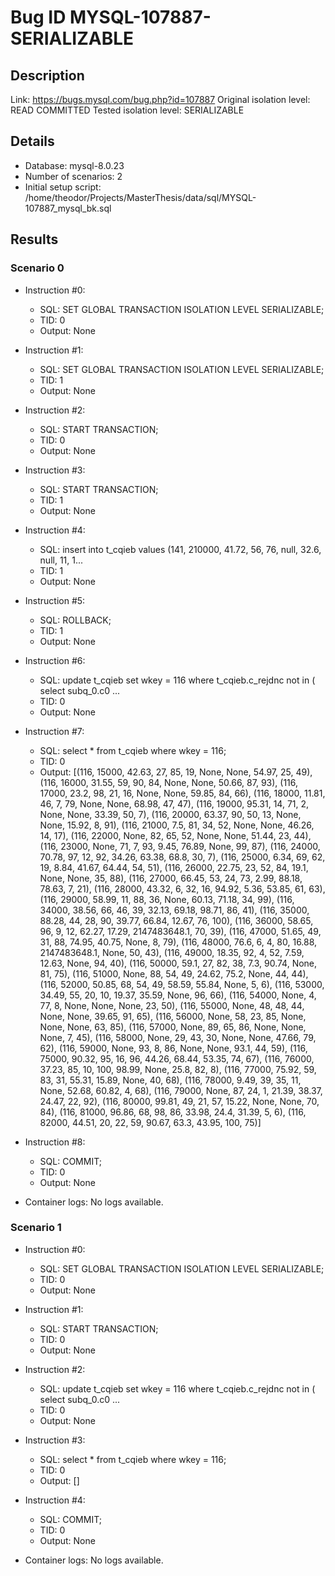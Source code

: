 # Bug ID MYSQL-107887-SERIALIZABLE

## Description

Link:                     https://bugs.mysql.com/bug.php?id=107887
Original isolation level: READ COMMITTED
Tested isolation level:   SERIALIZABLE


## Details
 * Database: mysql-8.0.23
 * Number of scenarios: 2
 * Initial setup script: /home/theodor/Projects/MasterThesis/data/sql/MYSQL-107887_mysql_bk.sql

## Results
### Scenario 0
 * Instruction #0:
     - SQL:  SET GLOBAL TRANSACTION ISOLATION LEVEL SERIALIZABLE;
     - TID: 0
     - Output: None
 * Instruction #1:
     - SQL:  SET GLOBAL TRANSACTION ISOLATION LEVEL SERIALIZABLE;
     - TID: 1
     - Output: None
 * Instruction #2:
     - SQL:  START TRANSACTION;
     - TID: 0
     - Output: None
 * Instruction #3:
     - SQL:  START TRANSACTION;
     - TID: 1
     - Output: None
 * Instruction #4:
     - SQL:  insert into t_cqieb values (141, 210000, 41.72, 56, 76, null, 32.6, null, 11, 1...
     - TID: 1
     - Output: None
 * Instruction #5:
     - SQL:  ROLLBACK;
     - TID: 1
     - Output: None
 * Instruction #6:
     - SQL:  update t_cqieb set wkey = 116 where t_cqieb.c_rejdnc not in ( select subq_0.c0 ...
     - TID: 0
     - Output: None
 * Instruction #7:
     - SQL:  select * from t_cqieb where wkey = 116;
     - TID: 0
     - Output: [(116, 15000, 42.63, 27, 85, 19, None, None, 54.97, 25, 49), (116, 16000, 31.55, 59, 90, 84, None, None, 50.66, 87, 93), (116, 17000, 23.2, 98, 21, 16, None, None, 59.85, 84, 66), (116, 18000, 11.81, 46, 7, 79, None, None, 68.98, 47, 47), (116, 19000, 95.31, 14, 71, 2, None, None, 33.39, 50, 7), (116, 20000, 63.37, 90, 50, 13, None, None, 15.92, 8, 91), (116, 21000, 7.5, 81, 34, 52, None, None, 46.26, 14, 17), (116, 22000, None, 82, 65, 52, None, None, 51.44, 23, 44), (116, 23000, None, 71, 7, 93, 9.45, 76.89, None, 99, 87), (116, 24000, 70.78, 97, 12, 92, 34.26, 63.38, 68.8, 30, 7), (116, 25000, 6.34, 69, 62, 19, 8.84, 41.67, 64.44, 54, 51), (116, 26000, 22.75, 23, 52, 84, 19.1, None, None, 35, 88), (116, 27000, 66.45, 53, 24, 73, 2.99, 88.18, 78.63, 7, 21), (116, 28000, 43.32, 6, 32, 16, 94.92, 5.36, 53.85, 61, 63), (116, 29000, 58.99, 11, 88, 36, None, 60.13, 71.18, 34, 99), (116, 34000, 38.56, 66, 46, 39, 32.13, 69.18, 98.71, 86, 41), (116, 35000, 88.28, 44, 28, 90, 39.77, 66.84, 12.67, 76, 100), (116, 36000, 58.65, 96, 9, 12, 62.27, 17.29, 2147483648.1, 70, 39), (116, 47000, 51.65, 49, 31, 88, 74.95, 40.75, None, 8, 79), (116, 48000, 76.6, 6, 4, 80, 16.88, 2147483648.1, None, 50, 43), (116, 49000, 18.35, 92, 4, 52, 7.59, 12.63, None, 94, 40), (116, 50000, 59.1, 27, 82, 38, 7.3, 90.74, None, 81, 75), (116, 51000, None, 88, 54, 49, 24.62, 75.2, None, 44, 44), (116, 52000, 50.85, 68, 54, 49, 58.59, 55.84, None, 5, 6), (116, 53000, 34.49, 55, 20, 10, 19.37, 35.59, None, 96, 66), (116, 54000, None, 4, 77, 8, None, None, None, 23, 50), (116, 55000, None, 48, 48, 44, None, None, 39.65, 91, 65), (116, 56000, None, 58, 23, 85, None, None, None, 63, 85), (116, 57000, None, 89, 65, 86, None, None, None, 7, 45), (116, 58000, None, 29, 43, 30, None, None, 47.66, 79, 62), (116, 59000, None, 93, 8, 86, None, None, 93.1, 44, 59), (116, 75000, 90.32, 95, 16, 96, 44.26, 68.44, 53.35, 74, 67), (116, 76000, 37.23, 85, 10, 100, 98.99, None, 25.8, 82, 8), (116, 77000, 75.92, 59, 83, 31, 55.31, 15.89, None, 40, 68), (116, 78000, 9.49, 39, 35, 11, None, 52.68, 60.82, 4, 68), (116, 79000, None, 87, 24, 1, 21.39, 38.37, 24.47, 22, 92), (116, 80000, 99.81, 49, 21, 57, 15.22, None, None, 70, 84), (116, 81000, 96.86, 68, 98, 86, 33.98, 24.4, 31.39, 5, 6), (116, 82000, 44.51, 20, 22, 59, 90.67, 63.3, 43.95, 100, 75)]
 * Instruction #8:
     - SQL:  COMMIT;
     - TID: 0
     - Output: None

 * Container logs:
   No logs available.

### Scenario 1
 * Instruction #0:
     - SQL:  SET GLOBAL TRANSACTION ISOLATION LEVEL SERIALIZABLE;
     - TID: 0
     - Output: None
 * Instruction #1:
     - SQL:  START TRANSACTION;
     - TID: 0
     - Output: None
 * Instruction #2:
     - SQL:  update t_cqieb set wkey = 116 where t_cqieb.c_rejdnc not in ( select subq_0.c0 ...
     - TID: 0
     - Output: None
 * Instruction #3:
     - SQL:  select * from t_cqieb where wkey = 116;
     - TID: 0
     - Output: []
 * Instruction #4:
     - SQL:  COMMIT;
     - TID: 0
     - Output: None

 * Container logs:
   No logs available.
